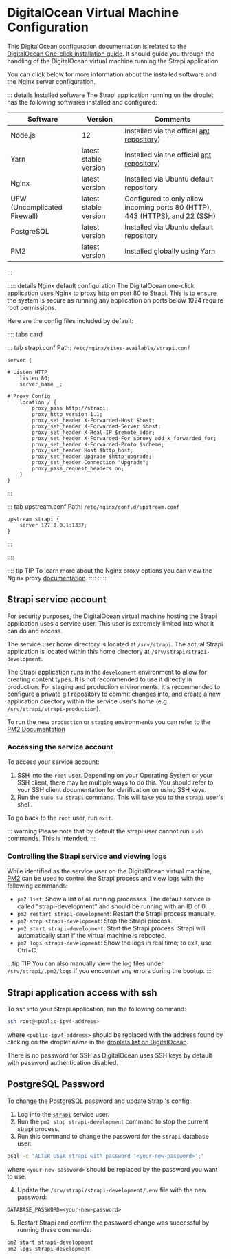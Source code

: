 # DigitalOcean Virtual Machine Configuration

This DigitalOcean configuration documentation is related to the [DigitalOcean One-click installation guide](/developer-docs/latest/setup-deployment-guides/installation/digitalocean-one-click.md). It should guide you through the handling of the DigitalOcean virtual machine running the Strapi application.

You can click below for more information about the installed software and the Nginx server configuration.

::: details Installed software
The Strapi application running on the droplet has the following softwares installed and configured:

|  Software      |    Version            |   Comments     |
|----------------|-----------------------|----------------|
| Node.js        | 12                    | Installed via the offical [apt repository](https://github.com/nodesource/distributions/blob/master/README.md#installation-instructions)) |
| Yarn           | latest stable version | Installed via the official [apt repository](https://classic.yarnpkg.com/en/docs/install/#debian-stable))                                 |
| Nginx          | latest version        | Installed via Ubuntu default repository                                                                                                  |
| UFW (Uncomplicated Firewall)           | latest stable version | Configured to only allow incoming ports 80 (HTTP), 443 (HTTPS), and 22 (SSH)                                    |
| PostgreSQL     | latest version        | Installed via Ubuntu default repository                                                                                                  |
| PM2            | latest version        | Installed globally using Yarn                                                                                                            |
:::

::::: details Nginx default configuration
The DigitalOcean one-click application uses Nginx to proxy http on port 80 to Strapi. This is to ensure the system is secure as running any application on ports below 1024 require root permissions.

Here are the config files included by default:

:::: tabs card

::: tab strapi.conf
Path: `/etc/nginx/sites-available/strapi.conf`

```
server {

# Listen HTTP
    listen 80;
    server_name _;

# Proxy Config
    location / {
        proxy_pass http://strapi;
        proxy_http_version 1.1;
        proxy_set_header X-Forwarded-Host $host;
        proxy_set_header X-Forwarded-Server $host;
        proxy_set_header X-Real-IP $remote_addr;
        proxy_set_header X-Forwarded-For $proxy_add_x_forwarded_for;
        proxy_set_header X-Forwarded-Proto $scheme;
        proxy_set_header Host $http_host;
        proxy_set_header Upgrade $http_upgrade;
        proxy_set_header Connection "Upgrade";
        proxy_pass_request_headers on;
    }
}
```

:::

::: tab upstream.conf
Path: `/etc/nginx/conf.d/upstream.conf`

```
upstream strapi {
    server 127.0.0.1:1337;
}
```

:::

::::

:::: tip TIP
To learn more about the Nginx proxy options you can view the Nginx proxy [documentation](http://nginx.org/en/docs/http/ngx_http_proxy_module.html).
::::
:::::

## Strapi service account

For security purposes, the DigitalOcean virtual machine hosting the Strapi application uses a service user. This user is extremely limited into what it can do and access.

The service user home directory is located at `/srv/strapi`. The actual Strapi application is located within this home directory at `/srv/strapi/strapi-development`.

The Strapi application runs in the `development` environment to allow for creating content types. It is not recommended to use it directly in production. For staging and production environments, it's recommended to configure a private git repository to commit changes into, and create a new application directory within the service user's home (e.g. `/srv/strapi/strapi-production`).

To run the new `production` or `staging` environments you can refer to the [PM2 Documentation](https://pm2.keymetrics.io/docs/usage/quick-start/#managing-processes)


### Accessing the service account

To access your service account:

1. SSH into the `root` user. Depending on your Operating System or your SSH client, there may be multiple ways to do this. You should refer to your SSH client documentation for clarification on using SSH keys.
2. Run the `sudo su strapi` command. This will take you to the `strapi` user's shell. 

To go back to the `root` user, run `exit`.

::: warning
Please note that by default the strapi user cannot run `sudo` commands. This is intended.
:::

### Controlling the Strapi service and viewing logs

While identified as the service user on the DigitalOcean virtual machine, [PM2](https://pm2.keymetrics.io/docs/usage/quick-start/#managing-processes) can be used to control the Strapi process and view logs with the following commands:

* `pm2 list`: Show a list of all running processes. The default service is called "strapi-development" and should be running with an ID of 0.
* `pm2 restart strapi-development`: Restart the Strapi process manually.
* `pm2 stop strapi-development`: Stop the Strapi process.
* `pm2 start strapi-development`:  Start the Strapi process. Strapi will automatically start if the virtual machine is rebooted.
* `pm2 logs strapi-development`: Show the logs in real time; to exit, use Ctrl+C. 

:::tip TIP
You can also manually view the log files under `/srv/strapi/.pm2/logs` if you encounter any errors during the bootup.
:::


## Strapi application access with ssh

To ssh into your Strapi application, run the following command:

```bash
ssh root@<public-ipv4-address>
```

where `<public-ipv4-address>` should be replaced with the address found by clicking on the droplet name in the [droplets list on DigitalOcean](https://cloud.digitalocean.com/droplets).

There is no password for SSH as DigitalOcean uses SSH keys by default with password authentication disabled.

## PostgreSQL Password

To change the PostgreSQL password and update Strapi's config:

1. Log into the [`strapi`](#accessing-the-service-account) service user.
2. Run the `pm2 stop strapi-development` command to stop the current strapi process.
3. Run this command to change the password for the `strapi` database user:
```bash
psql -c "ALTER USER strapi with password '<your-new-password>';"
```
where `<your-new-password>` should be replaced by the password you want to use.
<!-- TODO: check with Derrick or Jim if we need quotes -->
<!-- ? should the command be `ALTER USER strapi with password 'Az123456'` or `ALTER USER strapi with password Az123456` -->

4. Update the `/srv/strapi/strapi-development/.env` file with the new password:

```
DATABASE_PASSWORD=<your-new-password>
```

5. Restart Strapi and confirm the password change was successful by running these commands:

```bash
pm2 start strapi-development
pm2 logs strapi-development
```
